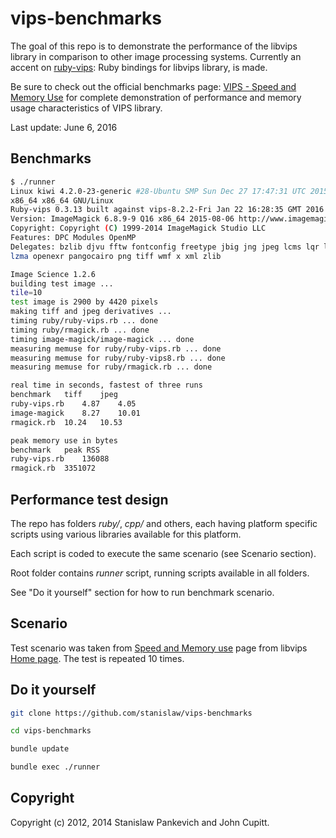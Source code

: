# vips-benchmarks

The goal of this repo is to demonstrate the performance of the libvips
library in comparison to other image processing systems. Currently an accent
on [ruby-vips](https://github.com/jcupitt/ruby-vips): Ruby bindings for
libvips library, is made.

Be sure to check out the official benchmarks page: [VIPS - Speed and Memory
Use](https://github.com/jcupitt/libvips/wiki/Speed-and-memory-use)
for complete demonstration of performance and memory usage characteristics
of VIPS library.

Last update: June 6, 2016

## Benchmarks

```bash
$ ./runner 
Linux kiwi 4.2.0-23-generic #28-Ubuntu SMP Sun Dec 27 17:47:31 UTC 2015 x86_64
x86_64 x86_64 GNU/Linux
Ruby-vips 0.3.13 built against vips-8.2.2-Fri Jan 22 16:28:35 GMT 2016
Version: ImageMagick 6.8.9-9 Q16 x86_64 2015-08-06 http://www.imagemagick.org
Copyright: Copyright (C) 1999-2014 ImageMagick Studio LLC
Features: DPC Modules OpenMP
Delegates: bzlib djvu fftw fontconfig freetype jbig jng jpeg lcms lqr ltdl
lzma openexr pangocairo png tiff wmf x xml zlib

Image Science 1.2.6
building test image ...
tile=10
test image is 2900 by 4420 pixels
making tiff and jpeg derivatives ...
timing ruby/ruby-vips.rb ... done
timing ruby/rmagick.rb ... done
timing image-magick/image-magick ... done
measuring memuse for ruby/ruby-vips.rb ... done
measuring memuse for ruby/ruby-vips8.rb ... done
measuring memuse for ruby/rmagick.rb ... done

real time in seconds, fastest of three runs
benchmark	tiff	jpeg
ruby-vips.rb	4.87	4.05
image-magick	8.27	10.01
rmagick.rb	10.24	10.53

peak memory use in bytes
benchmark	peak RSS
ruby-vips.rb	136088
rmagick.rb	3351072
```

## Performance test design

The repo has folders _ruby/_, _cpp/_ and others, each having platform
specific scripts using various libraries available for this platform.

Each script is coded to execute the same scenario (see Scenario section).

Root folder contains _runner_ script, running
scripts available in all folders.

See "Do it yourself" section for how to run benchmark scenario.

## Scenario

Test scenario was taken from [Speed and Memory
use](http://www.vips.ecs.soton.ac.uk/index.php?title=Speed_and_Memory_Use)
page from libvips [Home
page](http://www.vips.ecs.soton.ac.uk/index.php?title=VIPS). The test is
repeated 10 times. 

## Do it yourself

```bash
git clone https://github.com/stanislaw/vips-benchmarks

cd vips-benchmarks

bundle update

bundle exec ./runner 
```

## Copyright

Copyright (c) 2012, 2014 Stanislaw Pankevich and John Cupitt.

